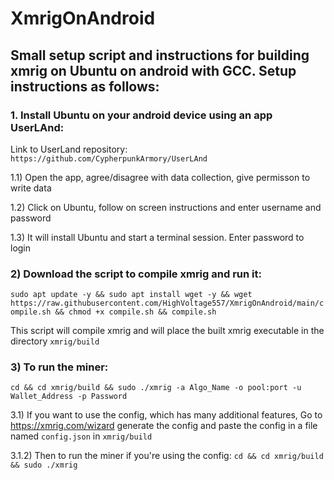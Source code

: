 # XmrigOnAndroid
## Small setup script and instructions for building xmrig on Ubuntu on android with GCC. Setup instructions as follows:

### 1. Install Ubuntu on your android device using an app UserLAnd:

Link to UserLand repository: `https://github.com/CypherpunkArmory/UserLAnd`

1.1) Open the app, agree/disagree with data collection, give permisson to write data

1.2) Click on Ubuntu, follow on screen instructions and enter username and password

1.3) It will install Ubuntu and start a terminal session. Enter password to login

### 2) Download the script to compile xmrig and run it:
```sudo apt update -y && sudo apt install wget -y && wget https://raw.githubusercontent.com/HighVoltage557/XmrigOnAndroid/main/compile.sh && chmod +x compile.sh && compile.sh```

This script will compile xmrig and will place the built xmrig executable in the directory `xmrig/build`

### 3) To run the miner:

```cd && cd xmrig/build && sudo ./xmrig -a Algo_Name -o pool:port -u Wallet_Address -p Password```

3.1) If you want to use the config, which has many additional features, Go to https://xmrig.com/wizard generate the config and paste the config in a file named `config.json` in `xmrig/build`

3.1.2) Then to run the miner if you're using the config:
```cd && cd xmrig/build && sudo ./xmrig```
